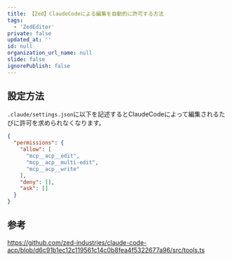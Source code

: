```yaml
---
title: 【Zed】ClaudeCodeによる編集を自動的に許可する方法
tags:
  - 'ZedEditor'
private: false
updated_at: ''
id: null
organization_url_name: null
slide: false
ignorePublish: false
---
```

## 設定方法

`.claude/settings.json`に以下を記述するとClaudeCodeによって編集されるたびに許可を求められなくなります。

```json
{
  "permissions": {
    "allow": [
      "mcp__acp__edit",
      "mcp__acp__multi-edit",
      "mcp__acp__write"
    ],
    "deny": [],
    "ask": []
  }
}

```

## 参考

https://github.com/zed-industries/claude-code-acp/blob/d6c91b1ec12c119561c14c0b8fea4f5322677a96/src/tools.ts
